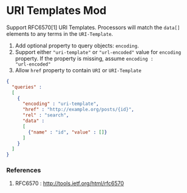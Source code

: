 # URI Templates Mod

Support RFC6570[1] URI Templates. Processors will match the <code>data[]</code> elements to any terms in the <code>URI-Template</code>.

1. Add optional property to query objects: <code>encoding</code>. 
2. Support either <code>"uri-template"</code> or <code>"url-encoded"</code> value for <code>encoding</code> property. If the property is missing, assume <code>encoding : "url-encoded"</code>
3. Allow <code>href</code> property to contain <code>URI</code> or <code>URI-Template</code>

```json
{
  "queries" :
  [
    {
      "encoding" : "uri-template", 
      "href" : "http://example.org/posts/{id}",
      "rel" : "search",
      "data" :
      [
        {"name" : "id", "value" : []} 
      ]
    }
  ]
}
```

### References
1. RFC6570 : http://tools.ietf.org/html/rfc6570

